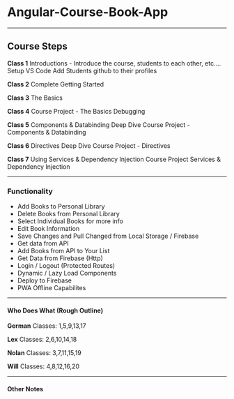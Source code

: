 # Angular-Course-Book-App

---

## Course Steps

**Class 1**
Introductions - Introduce the course, students to each other, etc….
Setup VS Code
Add Students github to their profiles

**Class 2**
Complete Getting Started

**Class 3**
The Basics

**Class 4**
Course Project - The Basics
Debugging

**Class 5**
Components & Databinding Deep Dive
Course Project - Components & Databinding

**Class 6**
Directives Deep Dive
Course Project - Directives

**Class 7**
Using Services & Dependency Injection
Course Project Services & Dependency Injection

---

### Functionality

- Add Books to Personal Library
- Delete Books from Personal Library
- Select Individual Books for more info
- Edit Book Information
- Save Changes and Pull Changed from Local Storage / Firebase
- Get data from API
- Add Books from API to Your List
- Get Data from Firebase (Http)
- Login / Logout (Protected Routes)
- Dynamic / Lazy Load Components
- Deploy to Firebase
- PWA Offline Capabilites

---

#### Who Does What (Rough Outline)

**German**
Classes: 1,5,9,13,17

**Lex**
Classes: 2,6,10,14,18

**Nolan**
Classes: 3,7,11,15,19

**Will**
Classes: 4,8,12,16,20

---

#### Other Notes

